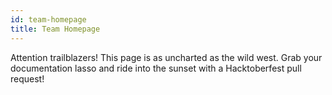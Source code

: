 ```yaml
---
id: team-homepage
title: Team Homepage
---
```


Attention trailblazers! This page is as uncharted as the wild west. Grab your documentation lasso and ride into the sunset with a Hacktoberfest pull request!